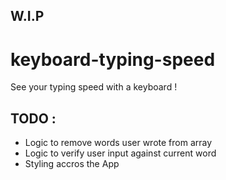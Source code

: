 ## W.I.P

# keyboard-typing-speed
See your typing speed with a keyboard !

## TODO :
- Logic to remove words user wrote from array
- Logic to verify user input against current word
- Styling accros the App
